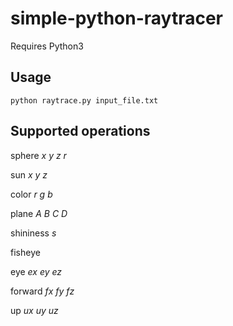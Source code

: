 # simple-python-raytracer

Requires Python3

## Usage
`python raytrace.py input_file.txt`

## Supported operations

sphere *x y z r*

sun *x y z*

color *r g b*

plane *A B C D*

shininess *s*

fisheye 

eye *ex ey ez*

forward *fx fy fz*

up *ux uy uz*
